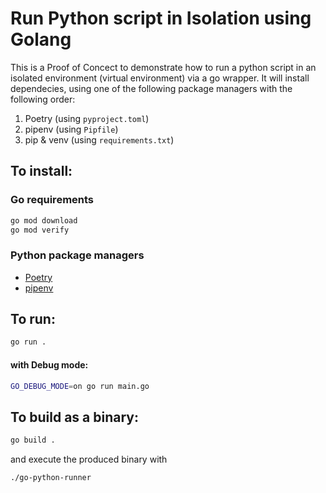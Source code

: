 # Run Python script in Isolation using Golang

This is a Proof of Concect to demonstrate how to run a python script in an isolated environment (virtual environment) via a go wrapper.
It will install dependecies, using one of the following package managers with the following order:

1. Poetry (using `pyproject.toml`)
2. pipenv (using `Pipfile`)
3. pip & venv (using `requirements.txt`)

## To install:

### Go requirements

```bash
go mod download
go mod verify
```

### Python package managers

- [Poetry](https://python-poetry.org/docs/#installation)
- [pipenv](https://pipenv-fork.readthedocs.io/en/latest/install.html)

## To run:

```bash
go run .
```

#### with Debug mode:

```bash
GO_DEBUG_MODE=on go run main.go
```

## To build as a binary:

```bash
go build .
```

and execute the produced binary with

```bash
./go-python-runner
```